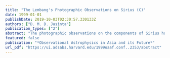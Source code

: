 ```yaml
---
title: "The Lembang's Photographic Observations on Sirius (C)"
date: 1999-01-01
publishDate: 2019-10-03T02:30:57.330133Z
authors: ["D. M. D. Jasinta"]
publication_types: ["2"]
abstract: "The photographic observations on the components of Sirius have been made at the Bosscha Observatory after the invention of the Sirius grating by van Albada (1956). This special grating enables us to photograph the two components that differ 10 magnitude Combination of our results with the measurements carried out at the US Naval Observatory (1965-1972) on this pair have covered almost all the observable part of a revolution. An orbit of this system calculated by van den Bos (1960), which mostly based"
featured: false
publication: "*Observational Astrophysics in Asia and its Future*"
url_pdf: "https://ui.adsabs.harvard.edu/1999oaaf.conf..235J/abstract"
---
```



